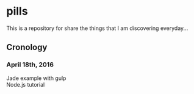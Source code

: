 # pills
This is a repository for share the things that I am discovering everyday...

## Cronology
### April 18th, 2016
Jade example with gulp  
Node.js tutorial
